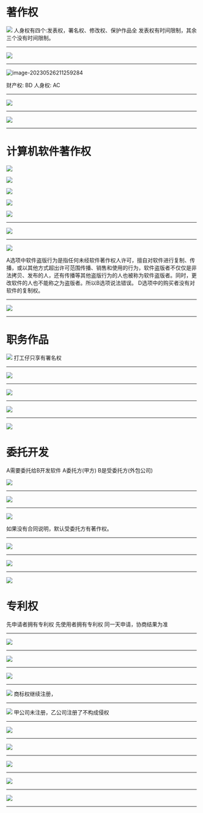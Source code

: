 
# 著作权

![](../pic/2023-05-11-13-31-42.png)
人身权有四个:发表权，署名权、修改权、保护作品全
发表权有时间限制，其余三个没有时间限制。

---

![](../pic/2023-05-11-13-35-28.png)

---

![image-20230526211259284](../pic/image-20230526211259284.png)

财产权: BD
人身权: AC

---

![](../pic/2023-05-11-13-43-14.png)

---

![](../pic/2023-05-11-13-49-28.png)

---

# 计算机软件著作权

![](../pic/2023-05-11-13-51-53.png)


![](../pic/2023-05-11-13-58-30.png)

![](../pic/2023-05-11-14-00-40.png)

![](../pic/2023-05-11-14-01-46.png)

![](../pic/2023-05-11-14-02-43.png)

---

![](../pic/2023-05-11-15-45-42.png)

---

![](../pic/2023-05-11-15-48-59.png)

A选项中软件盗版行为是指任何未经软件著作权人许可，擅自对软件进行复制、传播，或以其他方式超出许可范围传播、销售和使用的行为，软件盗版者不仅仅是非法拷贝、发布的人，还有传播等其他盗版行为的人也被称为软件盗版者。同时，更改软件的人也不能称之为盗版者。所以B选项说法错误。
D选项中的购买者没有对软件的复制权。

---

![](../pic/2023-05-11-15-55-36.png)

---

# 职务作品

![](../pic/2023-05-11-15-57-38.png)
打工仔只享有署名权

---

![](../pic/2023-05-11-16-20-48.png)

---

![](../pic/2023-05-11-16-22-05.png)

---

![](../pic/2023-05-11-16-23-19.png)

---

![](../pic/2023-05-11-16-24-23.png)

# 委托开发

A需要委托给B开发软件
A委托方(甲方) B是受委托方(外包公司)

![](../pic/2023-05-11-16-30-43.png)

---

![](../pic/2023-05-11-16-31-58.png)

---

![](../pic/2023-05-11-16-33-03.png)

如果没有合同说明，默认受委托方有著作权。

---

![](../pic/2023-05-11-21-42-20.png)

---

![](../pic/2023-05-11-21-43-01.png)

---

![](../pic/2023-05-11-21-43-34.png)

# 专利权

先申请者拥有专利权
先使用者拥有专利权
同一天申请，协商结果为准

---

![](../pic/2023-05-11-21-45-23.png)

---

![](../pic/2023-05-11-21-46-02.png)

---

![](../pic/2023-05-11-21-46-12.png)

---

![](../pic/2023-05-11-21-46-34.png)
商标权继续注册，

---

![](../pic/2023-05-11-21-48-08.png)
甲公司未注册，乙公司注册了不构成侵权

---

![](../pic/2023-05-11-21-49-09.png)

---

![](../pic/2023-05-11-21-50-00.png)

---

![](../pic/2023-05-11-21-50-26.png)

---

![](../pic/2023-05-11-21-50-42.png)

---

![](../pic/2023-05-11-21-50-57.png)

---